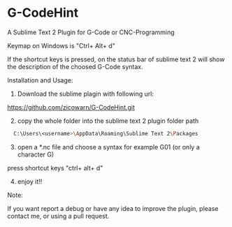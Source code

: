 # G-CodeHint
A Sublime Text 2 Plugin for G-Code or CNC-Programming

Keymap on Windows is "Ctrl+ Alt+ d"

If the shortcut keys is pressed, on the status bar of sublime text 2 will show the description of the choosed G-Code syntax.


Installation and Usage:

1. Download the sublime plagin with following url:

 https://github.com/zicowarn/G-CodeHint.git
 
2. copy the whole folder into the sublime text 2 plugin folder path

```sh  
  C:\Users\<username>\AppData\Roaming\Sublime Text 2\Packages
```  
3. open a *.nc file and choose a syntax for example G01 (or only a character G)
  
  press shortcut keys "ctrl+ alt+ d"
  
4. enjoy it!!


Note:

If you want report a debug or have any idea to improve the plugin, please contact me, or using a pull request.
